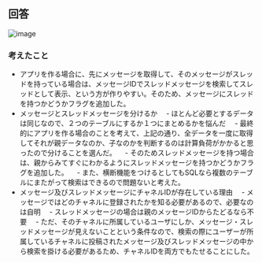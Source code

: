 ## 回答

![image](https://user-images.githubusercontent.com/43722788/185442985-5f45f7d8-c66c-47be-85d3-3ec0b433bb51.png)


### 考えたこと
- アプリを作る場合に、先にメッセージを取得して、そのメッセージがスレッドを持っている場合は、メッセージIDでスレッドメッセージを検索してスレッドとして表示、という方が作りやすい。そのため、メッセージにスレッドを持つかどうかフラグを追加した。
- メッセージとスレッドメッセージを分けるか
　- ほとんど必要とするデータは同じなので、２つのテーブルにするか１つにまとめるかを悩んだ
　- 最終的にアプリを作る場合のことを考えて、上記の通り、全データを一度に取得してそれが親データなのか、子なのかを判断するのは計算負荷がかかると思ったので分けることを選んだ。
　- そのためスレッドメッセージを持つ場合は、親からみてすぐにわかるようにスレッドメッセージを持つかどうかフラグを追加した。
　- また、横断機能をつけるとしてもSQLなら複数のテーブルにまたがって検索はできるので問題ないと考えた。
- メッセージ及びスレッドメッセージにチャネルIDが存在している理由
　- メッセージではどのチャネルに登録されたかを知る必要があるので、必要なのは自明
　- スレッドメッセージの場合は親のメッセージIDからたどるなら不要
　- ただ、そのチャネルに所属しているユーザにしか、メッセージ・スレッドメッセージが見えないことという条件なので、検索の際にユーザーが所属しているチャネルに投稿されたメッセージ及びスレッドメッセージの中から検索を掛ける必要があるため、チャネルIDを両方でもたせることにした。
　
